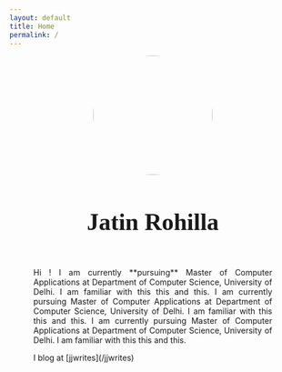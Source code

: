 ```yaml
---
layout: default
title: Home
permalink: /
---
```


<div class="col-md-2"></div>
<div class="col-md-8">
    <header class="post-header text-center">
        <img style="width: 15em; height: 15em; border-radius: 50%;"
            src="{{site.baseurl}}/images/{{site.profilePicture}}">
        <h1 style="font-size: 3em; font-family: Raleway;">Jatin Rohilla</h1>
    </header>
    <div style="margin: 2em 3em 2em 3em">
    <p style="text-align: justify; ">
        Hi !
        I am currently **pursuing** Master of Computer Applications at Department of Computer Science, University
        of Delhi. I am familiar with this this and this.
        I am currently pursuing Master of Computer Applications at Department of Computer Science, University
        of Delhi. I am familiar with this this and this.
        I am currently pursuing Master of Computer Applications at Department of Computer Science, University
        of Delhi. I am familiar with this this and this.
    </p>
    I blog at [jjwrites](/jjwrites)
    </div>
</div>
<div class="col-md-2"></div>